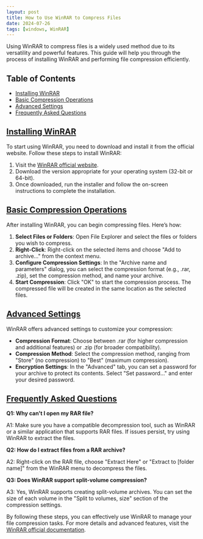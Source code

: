 ```yaml
---
layout: post
title: How to Use WinRAR to Compress Files
date: 2024-07-26
tags: [windows, WinRAR]
---
```


Using WinRAR to compress files is a widely used method due to its versatility and powerful features. This guide will help you through the process of installing WinRAR and performing file compression efficiently.

## Table of Contents
- [Installing WinRAR](#installing-winrar)
- [Basic Compression Operations](#basic-compression-operations)
- [Advanced Settings](#advanced-settings)
- [Frequently Asked Questions](#frequently-asked-questions)

## [Installing WinRAR](#installing-winrar)

To start using WinRAR, you need to download and install it from the official website. Follow these steps to install WinRAR:

1. Visit the [WinRAR official website](https://www.win-rar.com/).
2. Download the version appropriate for your operating system (32-bit or 64-bit).
3. Once downloaded, run the installer and follow the on-screen instructions to complete the installation.

## [Basic Compression Operations](#basic-compression-operations)

After installing WinRAR, you can begin compressing files. Here’s how:

1. **Select Files or Folders**: Open File Explorer and select the files or folders you wish to compress.
2. **Right-Click**: Right-click on the selected items and choose "Add to archive…" from the context menu.
3. **Configure Compression Settings**: In the "Archive name and parameters" dialog, you can select the compression format (e.g., .rar, .zip), set the compression method, and name your archive.
4. **Start Compression**: Click "OK" to start the compression process. The compressed file will be created in the same location as the selected files.

## [Advanced Settings](#advanced-settings)

WinRAR offers advanced settings to customize your compression:

- **Compression Format**: Choose between .rar (for higher compression and additional features) or .zip (for broader compatibility).
- **Compression Method**: Select the compression method, ranging from "Store" (no compression) to "Best" (maximum compression).
- **Encryption Settings**: In the "Advanced" tab, you can set a password for your archive to protect its contents. Select "Set password…" and enter your desired password.

## [Frequently Asked Questions](#frequently-asked-questions)

**Q1: Why can't I open my RAR file?**

A1: Make sure you have a compatible decompression tool, such as WinRAR or a similar application that supports RAR files. If issues persist, try using WinRAR to extract the files.

**Q2: How do I extract files from a RAR archive?**

A2: Right-click on the RAR file, choose "Extract Here" or "Extract to [folder name]" from the WinRAR menu to decompress the files.

**Q3: Does WinRAR support split-volume compression?**

A3: Yes, WinRAR supports creating split-volume archives. You can set the size of each volume in the "Split to volumes, size" section of the compression settings.

By following these steps, you can effectively use WinRAR to manage your file compression tasks. For more details and advanced features, visit the [WinRAR official documentation](https://www.win-rar.com/faq.html).
